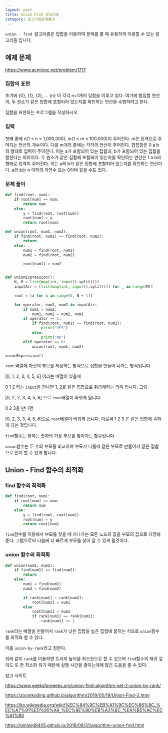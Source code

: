 ```yaml
---
layout: post
title: Union Find 알고리즘
category: 알고리즘문제풀이
---
```


`union - find `알고리즘은 집합을 이용하여 문제를 풀 때 유용하게 이용할 수 있는 알고리즘 입니다.

## 예제 문제

https://www.acmicpc.net/problem/1717

### 집합의 표현

초기에 {0}, {1}, {2}, ... {n} 이 각각 n+1개의 집합을 이루고 있다. 여기에 합집합 연산과, 두 원소가 같은 집합에 포함되어 있는지를 확인하는 연산을 수행하려고 한다.

집합을 표현하는 프로그램을 작성하시오.

### 입력

첫째 줄에 n(1 ≤ n ≤ 1,000,000), m(1 ≤ m ≤ 100,000)이 주어진다. m은 입력으로 주어지는 연산의 개수이다. 다음 m개의 줄에는 각각의 연산이 주어진다. 합집합은 0 a b의 형태로 입력이 주어진다. 이는 a가 포함되어 있는 집합과, b가 포함되어 있는 집합을 합친다는 의미이다. 두 원소가 같은 집합에 포함되어 있는지를 확인하는 연산은 1 a b의 형태로 입력이 주어진다. 이는 a와 b가 같은 집합에 포함되어 있는지를 확인하는 연산이다. a와 b는 n 이하의 자연수 또는 0이며 같을 수도 있다.

### 문제 풀이

```python
def find(root, num):
    if root[num] == num:
        return num
    else:
        y = find(root, root[num])
        root[num] = y
        return root[num]

def union(root, num1, num2):
    if find(root, num1) == find(root, num2):
        return
    else:
        num1 = find(root, num1)
        num2 = find(root, num2)

        root[num1] = num2


def unionExpression():
    N, M = list(map(int, input().split()))
    inputArr = [list(map(int, input().split())) for _ in range(M)]

    root = [x for x in range(0, N + 1)]

    for operator, num1, num2 in inputArr:
        if num1 > num2:
            num1, num2 = num2, num1
        if operator == 1:
            if find(root, num1) == find(root, num2):
                print("YES")
            else:
                print("NO")
        elif operator == 0:
            union(root, num1, num2)

unionExpression()
```

`root` 배열에 자신의 부모를 저장하는 방식으로 집합을 만들어 나가는 방식입니다.

[0, 1, 2, 3, 4, 5, 6] 이라는 배열이 있을때

0 1 2 라는 `input`을 만나면 1, 2를 같은 집합으로 취급해라는 의미 입니다. 그럼

[0, 2, 2, 3, 4, 5, 6] 으로 `root`배열이 바뀌게 됩니다.

0 2 3을 만나면 

[0, 2, 3, 3, 4, 5, 6]으로 `root`배열이 바뀌게 됩니다. 이로써 1 2 3 은 같은 집합에 속하게 되는 것입니다. 

`find`함수는 원하는 숫자의 가장 부모를 찾아가는 함수입니다.

`union`함수는 두 수의 부모를 비교하여 부모가 다를때 같은 부모로 만들어서 같은 집합으로 인지 할 수 있게 합니다. 

## Union - Find 함수의 최적화

### find 함수의 최적화

```python
def find(root, num):
    if root[num] == num:
        return num
    else:
        y = find(root, root[num])
        root[num] = y
        return root[num]
```

`find`함수를 이용해서 부모를 찾을 때 지나가는 모든 노드의 값을 부모의 값으로 지정해 준다. 그럼으로써 다음에 더 빠르게 부모를 찾아 갈 수 있게 될것이다.

### union 함수의 최적화

```python
def union(num1, num2):
    if find(num1) == find(num2):
        return
    else:
        num1 = find(num1)
        num2 = find(num2)

        if rank[num1] > rank[num2]:
            root[num2] = num1
        else:
            root[num1] = num2
            if rank[num1] == rank[num2]:
                rank[num1] += 1
```

`rank`라는 배열을 만들어서 `rank`가 낮은 집합을 높은 집합에 붙히는 식으로 `union`함수를 최적화 할 수 있다.

이를 `union-by-rank`라고 칭한다. 

위와 같이 `rank`를 이용하면 트리의 높이를 최소한으로 할 수 있으며 `find`함수의 재귀 깊이도 또 한 최소화 되기 때문에 실행 시간을 줄이는데에 많은 도움을 줄 수 있다.



참고 사이트

https://www.geeksforgeeks.org/union-find-algorithm-set-2-union-by-rank/

https://zoomkoding.github.io/algorithm/2019/05/19/Union-Find-2.html

https://ko.wikipedia.org/wiki/%EC%84%9C%EB%A1%9C%EC%86%8C_%EC%A7%91%ED%95%A9_%EC%9E%90%EB%A3%8C_%EA%B5%AC%EC%A1%B0

https://gmlwjd9405.github.io/2018/08/31/algorithm-union-find.html